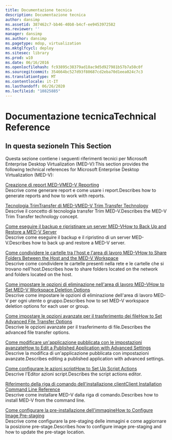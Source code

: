 ```yaml
---
title: Documentazione tecnica
description: Documentazione tecnica
author: dansimp
ms.assetid: 387462c7-bb46-40b8-b4cf-ee9453972582
ms.reviewer: ''
manager: dansimp
ms.author: dansimp
ms.pagetype: mdop, virtualization
ms.mktglfcycl: deploy
ms.sitesec: library
ms.prod: w10
ms.date: 06/16/2016
ms.openlocfilehash: fc93895c38379ad18ac9d5d927981b57b7a50c0f
ms.sourcegitcommit: 354664bc527d93f80687cd2eba70d1eea024c7c3
ms.translationtype: MT
ms.contentlocale: it-IT
ms.lasthandoff: 06/26/2020
ms.locfileid: "10825885"
---
```

# <span data-ttu-id="df1f1-103">Documentazione tecnica</span><span class="sxs-lookup"><span data-stu-id="df1f1-103">Technical Reference</span></span>


## <span data-ttu-id="df1f1-104">In questa sezione</span><span class="sxs-lookup"><span data-stu-id="df1f1-104">In This Section</span></span>


<span data-ttu-id="df1f1-105">Questa sezione contiene i seguenti riferimenti tecnici per Microsoft Enterprise Desktop Virtualization (MED-V):</span><span class="sxs-lookup"><span data-stu-id="df1f1-105">This section provides the following technical references for Microsoft Enterprise Desktop Virtualization (MED-V):</span></span>

<a href="" id="med-v-reporting"></a>[<span data-ttu-id="df1f1-106">Creazione di report MED-V</span><span class="sxs-lookup"><span data-stu-id="df1f1-106">MED-V Reporting</span></span>](med-v-reporting.md)  
<span data-ttu-id="df1f1-107">Descrive come generare report e come usare i report.</span><span class="sxs-lookup"><span data-stu-id="df1f1-107">Describes how to generate reports and how to work with reports.</span></span>

<a href="" id="med-v-trim-transfer-technology"></a>[<span data-ttu-id="df1f1-108">Tecnologia TrimTransfer di MED-V</span><span class="sxs-lookup"><span data-stu-id="df1f1-108">MED-V Trim Transfer Technology</span></span>](med-v-trim-transfer-technology-medvv2.md)  
<span data-ttu-id="df1f1-109">Descrive il concetto di tecnologia transfer Trim MED-V.</span><span class="sxs-lookup"><span data-stu-id="df1f1-109">Describes the MED-V Trim Transfer technology concept.</span></span>

<a href="" id="how-to-back-up-and-restore-a-med-v-server"></a>[<span data-ttu-id="df1f1-110">Come eseguire il backup e ripristinare un server MED-V</span><span class="sxs-lookup"><span data-stu-id="df1f1-110">How to Back Up and Restore a MED-V Server</span></span>](how-to-back-up-and-restore-a-med-v-server.md)  
<span data-ttu-id="df1f1-111">Descrive come eseguire il backup e il ripristino di un server MED-V.</span><span class="sxs-lookup"><span data-stu-id="df1f1-111">Describes how to back up and restore a MED-V server.</span></span>

<a href="" id="how-to-share-folders-between-the-host-and-the-med-v-workspace"></a>[<span data-ttu-id="df1f1-112">Come condividere le cartelle tra l'host e l'area di lavoro MED-V</span><span class="sxs-lookup"><span data-stu-id="df1f1-112">How to Share Folders Between the Host and the MED-V Workspace</span></span>](how-to-share-folders-between-the-host-and-the-med-v-workspace.md)  
<span data-ttu-id="df1f1-113">Descrive come condividere le cartelle presenti nella rete e le cartelle che si trovano nell'host.</span><span class="sxs-lookup"><span data-stu-id="df1f1-113">Describes how to share folders located on the network and folders located on the host.</span></span>

<a href="" id="how-to-set-med-v-workspace-deletion-options"></a>[<span data-ttu-id="df1f1-114">Come impostare le opzioni di eliminazione nell'area di lavoro MED-V</span><span class="sxs-lookup"><span data-stu-id="df1f1-114">How to Set MED-V Workspace Deletion Options</span></span>](how-to-set-med-v-workspace-deletion-options.md)  
<span data-ttu-id="df1f1-115">Descrive come impostare le opzioni di eliminazione dell'area di lavoro MED-V per ogni utente o gruppo.</span><span class="sxs-lookup"><span data-stu-id="df1f1-115">Describes how to set MED-V workspace deletion options for each user or group.</span></span>

<a href="" id="how-to-set-advanced-file-transfer-options"></a>[<span data-ttu-id="df1f1-116">Come impostare le opzioni avanzate per il trasferimento dei file</span><span class="sxs-lookup"><span data-stu-id="df1f1-116">How to Set Advanced File Transfer Options</span></span>](how-to-set-advanced-file-transfer-options.md)  
<span data-ttu-id="df1f1-117">Descrive le opzioni avanzate per il trasferimento di file.</span><span class="sxs-lookup"><span data-stu-id="df1f1-117">Describes the advanced file transfer options.</span></span>

<a href="" id="how-to-edit-a-published-application-with-advanced-settings"></a>[<span data-ttu-id="df1f1-118">Come modificare un'applicazione pubblicata con le impostazioni avanzate</span><span class="sxs-lookup"><span data-stu-id="df1f1-118">How to Edit a Published Application with Advanced Settings</span></span>](how-to-edit-a-published-application-with-advanced-settings.md)  
<span data-ttu-id="df1f1-119">Descrive la modifica di un'applicazione pubblicata con impostazioni avanzate.</span><span class="sxs-lookup"><span data-stu-id="df1f1-119">Describes editing a published application with advanced settings.</span></span>

<a href="" id="how-to-set-up-script-actions"></a>[<span data-ttu-id="df1f1-120">Come configurare le azioni script</span><span class="sxs-lookup"><span data-stu-id="df1f1-120">How to Set Up Script Actions</span></span>](how-to-set-up-script-actions.md)  
<span data-ttu-id="df1f1-121">Descrive l'Editor azioni script.</span><span class="sxs-lookup"><span data-stu-id="df1f1-121">Describes the script actions editor.</span></span>

<a href="" id="client-installation-command-line-reference"></a>[<span data-ttu-id="df1f1-122">Riferimento della riga di comando dell'installazione client</span><span class="sxs-lookup"><span data-stu-id="df1f1-122">Client Installation Command Line Reference</span></span>](client-installation-command-line-reference.md)  
<span data-ttu-id="df1f1-123">Descrive come installare MED-V dalla riga di comando.</span><span class="sxs-lookup"><span data-stu-id="df1f1-123">Describes how to install MED-V from the command line.</span></span>

<a href="" id="how-to-configure-image-pre-staging"></a>[<span data-ttu-id="df1f1-124">Come configurare la pre-installazione dell'immagine</span><span class="sxs-lookup"><span data-stu-id="df1f1-124">How to Configure Image Pre-staging</span></span>](how-to-configure-image-pre-staging.md)  
<span data-ttu-id="df1f1-125">Descrive come configurare la pre-staging delle immagini e come aggiornare la posizione pre-stage.</span><span class="sxs-lookup"><span data-stu-id="df1f1-125">Describes how to configure image pre-staging and how to update the pre-stage location.</span></span>

 

 





